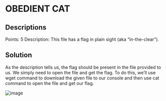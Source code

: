 # OBEDIENT CAT

## Descriptions
  Points: 5
  Description: This file has a flag in plain sight (aka “in-the-clear”).

## Solution
  As the description tells us, the flag should be present in the file provided to us. We simply need to open the file and get the flag.
  To do this, we’ll use wget command to download the given file to our console and then use cat command to open the file and get our flag.
  
![image](https://github.com/Mnj-ToTheTop/Pico_CTF/assets/153396359/4d302bf1-74ff-4155-afd8-b96721dc939c)

